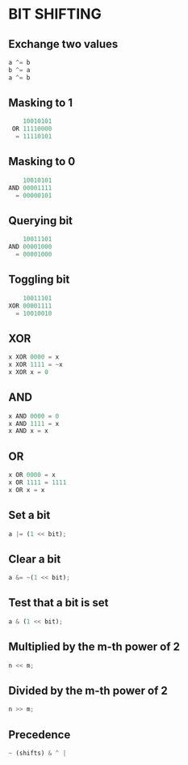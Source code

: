 # BIT SHIFTING

## Exchange two values

```python
a ^= b
b ^= a
a ^= b
```

## Masking to 1

```js
    10010101
 OR 11110000
  = 11110101
```

## Masking to 0

```js
    10010101
AND 00001111
  = 00000101
```

## Querying bit

```js
    10011101
AND 00001000
  = 00001000
```

## Toggling bit

```js
    10011101
XOR 00001111
  = 10010010
```

## XOR

```js
x XOR 0000 = x
x XOR 1111 = ~x
x XOR x = 0
```

## AND

```js
x AND 0000 = 0
x AND 1111 = x
x AND x = x
```

## OR

```js
x OR 0000 = x
x OR 1111 = 1111
x OR x = x
```

## Set a bit

```js
a |= (1 << bit);
```

## Clear a bit

```js
a &= ~(1 << bit);
```

## Test that a bit is set

```js
a & (1 << bit);
```

## Multiplied by the m-th power of 2

```js
n << m;
```

## Divided by the m-th power of 2

```js
n >> m;
```

## Precedence

```js
~ (shifts) & ^ |
```
